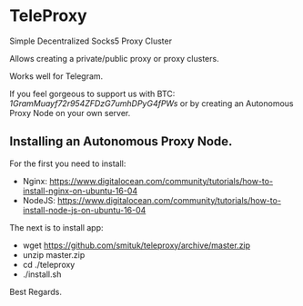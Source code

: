 # TeleProxy

Simple Decentralized Socks5 Proxy Cluster

Allows creating a private/public proxy or proxy clusters.

Works well for Telegram.

If you feel gorgeous to support us with BTC: *1GramMuayf72r954ZFDzG7umhDPyG4fPWs* or by creating an Autonomous Proxy Node on your own server.

## Installing an Autonomous Proxy Node.

For the first you need to install:
* Nginx: https://www.digitalocean.com/community/tutorials/how-to-install-nginx-on-ubuntu-16-04
* NodeJS: https://www.digitalocean.com/community/tutorials/how-to-install-node-js-on-ubuntu-16-04

The next is to install app:
* wget https://github.com/smituk/teleproxy/archive/master.zip
* unzip master.zip
* cd ./teleproxy
* ./install.sh


Best Regards.
